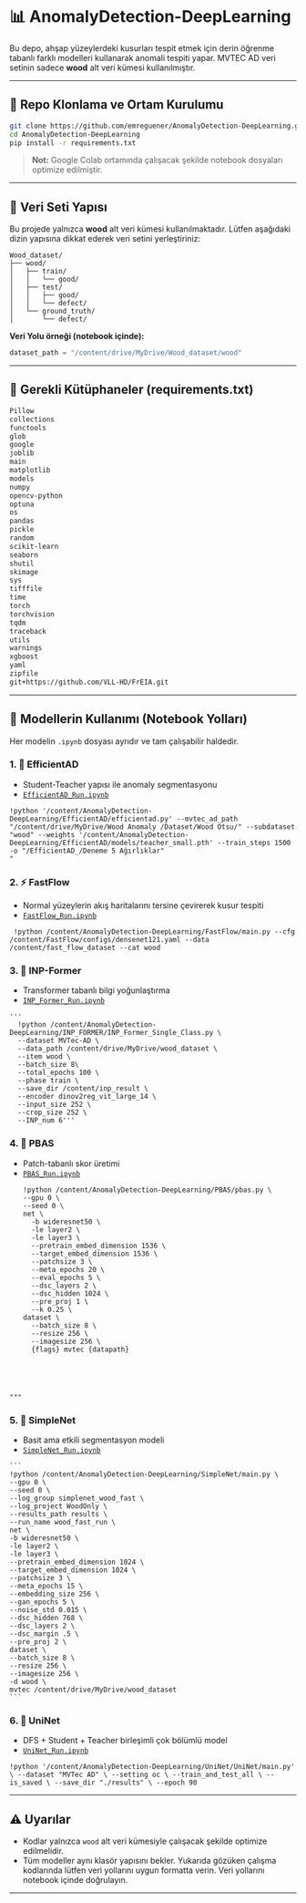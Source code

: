 # 📊 AnomalyDetection-DeepLearning

Bu depo, ahşap yüzeylerdeki kusurları tespit etmek için derin öğrenme tabanlı farklı modelleri kullanarak anomali tespiti yapar. MVTEC AD veri setinin sadece **wood** alt veri kümesi kullanılmıştır.

---

## 🔗 Repo Klonlama ve Ortam Kurulumu

```bash
git clone https://github.com/emreguener/AnomalyDetection-DeepLearning.git
cd AnomalyDetection-DeepLearning
pip install -r requirements.txt
```

> **Not:** Google Colab ortamında çalışacak şekilde notebook dosyaları optimize edilmiştir.

---

## 📂 Veri Seti Yapısı

Bu projede yalnızca **wood** alt veri kümesi kullanılmaktadır. Lütfen aşağıdaki dizin yapısına dikkat ederek veri setini yerleştiriniz:

```
Wood_dataset/
├── wood/
│   ├── train/
│   │   └── good/
│   ├── test/
│   │   ├── good/
│   │   └── defect/
│   └── ground_truth/
│       └── defect/
```

**Veri Yolu örneği (notebook içinde):**

```python
dataset_path = "/content/drive/MyDrive/Wood_dataset/wood"
```

---

## 📄 Gerekli Kütüphaneler (requirements.txt)

```txt
Pillow
collections
functools
glob
google
joblib
main
matplotlib
models
numpy
opencv-python
optuna
os
pandas
pickle
random
scikit-learn
seaborn
shutil
skimage
sys
tifffile
time
torch
torchvision
tqdm
traceback
utils
warnings
xgboost
yaml
zipfile
git+https://github.com/VLL-HD/FrEIA.git
```

---

## 🔧 Modellerin Kullanımı (Notebook Yolları)

Her modelin `.ipynb` dosyası ayrıdır ve tam çalışabilir haldedir.

### 1. 🧠 EfficientAD
- Student-Teacher yapısı ile anomaly segmentasyonu  
- [`EfficientAD_Run.ipynb`](./EfficientAD/EfficientAD_Run.ipynb)
<pre><code>!python '/content/AnomalyDetection-DeepLearning/EfficientAD/efficientad.py' --mvtec_ad_path "/content/drive/MyDrive/Wood Anomaly /Dataset/Wood Otsu/" --subdataset "wood" --weights '/content/AnomalyDetection-DeepLearning/EfficientAD/models/teacher_small.pth' --train_steps 1500 -o "/EfficientAD_/Deneme 5 Ağırlıklar"
"</code></pre>

### 2. ⚡ FastFlow
- Normal yüzeylerin akış haritalarını tersine çevirerek kusur tespiti  
- [`FastFlow_Run.ipynb`](./FastFlow_Run%20%281%29.ipynb) 
<pre><code> !python /content/AnomalyDetection-DeepLearning/FastFlow/main.py --cfg /content/FastFlow/configs/densenet121.yaml --data /content/fast_flow_dataset --cat wood</code></pre>

### 3. 🔬 INP-Former
- Transformer tabanlı bilgi yoğunlaştırma  
- [`INP_Former_Run.ipynb`](./INP_Former_Run%20%281%29.ipynb)
<pre><code>'''
  !python /content/AnomalyDetection-DeepLearning/INP_FORMER/INP_Former_Single_Class.py \
  --dataset MVTec-AD \
  --data_path /content/drive/MyDrive/wood_dataset \
  --item wood \
  --batch_size 8\
  --total_epochs 100 \
  --phase train \
  --save_dir /content/inp_result \
  --encoder dinov2reg_vit_large_14 \
  --input_size 252 \
  --crop_size 252 \
  --INP_num 6'''</code></pre>

### 4. 🧪 PBAS
- Patch-tabanlı skor üretimi  
- [`PBAS_Run.ipynb`](./PBAS_Run%20%281%29.ipynb)
  <pre><code>!python /content/AnomalyDetection-DeepLearning/PBAS/pbas.py \
  --gpu 0 \
  --seed 0 \
  net \
    -b wideresnet50 \
    -le layer2 \
    -le layer3 \
    --pretrain_embed_dimension 1536 \
    --target_embed_dimension 1536 \
    --patchsize 3 \
    --meta_epochs 20 \
    --eval_epochs 5 \
    --dsc_layers 2 \
    --dsc_hidden 1024 \
    --pre_proj 1 \
    --k 0.25 \
  dataset \
    --batch_size 8 \
    --resize 256 \
    --imagesize 256 \
    {flags} mvtec {datapath}
"""
</code></pre>

### 5. 🔹 SimpleNet
- Basit ama etkili segmentasyon modeli  
- [`SimpleNet_Run.ipynb`](./SimpleNet_Run.ipynb)
<pre><code>```
!python /content/AnomalyDetection-DeepLearning/SimpleNet/main.py \
--gpu 0 \
--seed 0 \
--log_group simplenet_wood_fast \
--log_project WoodOnly \
--results_path results \
--run_name wood_fast_run \
net \
-b wideresnet50 \
-le layer2 \
-le layer3 \
--pretrain_embed_dimension 1024 \
--target_embed_dimension 1024 \
--patchsize 3 \
--meta_epochs 15 \
--embedding_size 256 \
--gan_epochs 5 \
--noise_std 0.015 \
--dsc_hidden 768 \
--dsc_layers 2 \
--dsc_margin .5 \
--pre_proj 2 \
dataset \
--batch_size 8 \
--resize 256 \
--imagesize 256 \
-d wood \
mvtec /content/drive/MyDrive/wood_dataset
```</code></pre>

### 6. 🔸 UniNet
- DFS + Student + Teacher birleşimli çok bölümlü model  
- [`UniNet_Run.ipynb`](./UniNet_Run.ipynb)
<pre><code>!python '/content/AnomalyDetection-DeepLearning/UniNet/UniNet/main.py' \ --dataset "MVTec AD" \ --setting oc \ --train_and_test_all \ --is_saved \ --save_dir "./results" \ --epoch 90 </code></pre>
---

## ⚠️ Uyarılar

* Kodlar yalnızca `wood` alt veri kümesiyle çalışacak şekilde optimize edilmelidir.
* Tüm modeller aynı klasör yapısını bekler. Yukarıda gözüken çalışma kodlarında lütfen veri yollarını uygun formatta verin. Veri yollarını notebook içinde doğrulayın.

---


